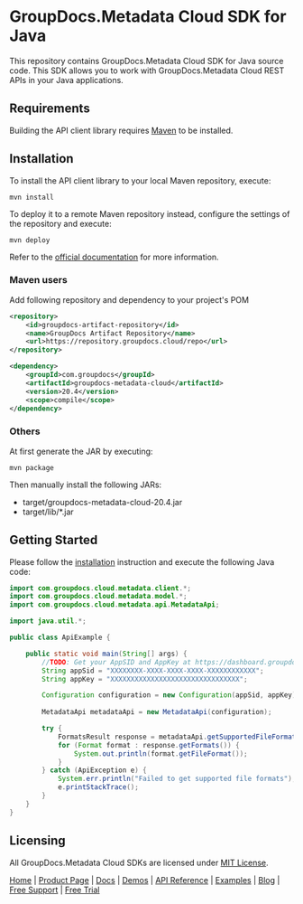 # GroupDocs.Metadata Cloud SDK for Java
This repository contains GroupDocs.Metadata Cloud SDK for Java source code. This SDK allows you to work with GroupDocs.Metadata Cloud REST APIs in your Java applications.

## Requirements

Building the API client library requires [Maven](https://maven.apache.org/) to be installed.

## Installation

To install the API client library to your local Maven repository, execute:

```shell
mvn install
```

To deploy it to a remote Maven repository instead, configure the settings of the repository and execute:

```shell
mvn deploy
```

Refer to the [official documentation](https://maven.apache.org/plugins/maven-deploy-plugin/usage.html) for more information.

### Maven users

Add following repository and dependency to your project's POM

```xml
<repository>
    <id>groupdocs-artifact-repository</id>
    <name>GroupDocs Artifact Repository</name>
    <url>https://repository.groupdocs.cloud/repo</url>
</repository>
```

```xml
<dependency>
    <groupId>com.groupdocs</groupId>
    <artifactId>groupdocs-metadata-cloud</artifactId>
    <version>20.4</version>
    <scope>compile</scope>
</dependency>
```

### Others

At first generate the JAR by executing:

    mvn package

Then manually install the following JARs:

* target/groupdocs-metadata-cloud-20.4.jar
* target/lib/*.jar

## Getting Started

Please follow the [installation](#installation) instruction and execute the following Java code:

```java
import com.groupdocs.cloud.metadata.client.*;
import com.groupdocs.cloud.metadata.model.*;
import com.groupdocs.cloud.metadata.api.MetadataApi;

import java.util.*;

public class ApiExample {

    public static void main(String[] args) {
        //TODO: Get your AppSID and AppKey at https://dashboard.groupdocs.cloud (free registration is required).
        String appSid = "XXXXXXXX-XXXX-XXXX-XXXX-XXXXXXXXXXXX";
        String appKey = "XXXXXXXXXXXXXXXXXXXXXXXXXXXXXXXX";

        Configuration configuration = new Configuration(appSid, appKey);
        
        MetadataApi metadataApi = new MetadataApi(configuration);

        try {
            FormatsResult response = metadataApi.getSupportedFileFormats();
            for (Format format : response.getFormats()) {
                System.out.println(format.getFileFormat());
            }
        } catch (ApiException e) {
            System.err.println("Failed to get supported file formats");
            e.printStackTrace();
        }
    }
}
```

## Licensing
All GroupDocs.Metadata Cloud SDKs are licensed under [MIT License](LICENSE).

[Home](https://www.groupdocs.cloud/) | [Product Page](https://products.groupdocs.cloud/metadata/java) | [Docs](https://docs.groupdocs.cloud/metadata/) | [Demos](https://products.groupdocs.app/metadata/family) | [API Reference](https://apireference.groupdocs.cloud/metadata/) | [Examples](https://github.com/groupdocs-metadata-cloud/groupdocs-metadata-cloud-java) | [Blog](https://blog.groupdocs.cloud/category/metadata/) | [Free Support](https://forum.groupdocs.cloud/c/metadata) | [Free Trial](https://purchase.groupdocs.cloud/trial)
